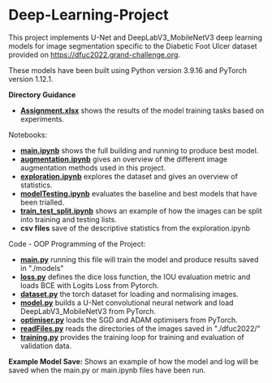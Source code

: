 # Deep-Learning-Project
This project implements U-Net and DeepLabV3_MobileNetV3 deep learning models for image segmentation specific to the Diabetic Foot Ulcer dataset provided on https://dfuc2022.grand-challenge.org.

These models have been built using Python version 3.9.16 and PyTorch version 1.12.1.

**Directory Guidance**

  - [**Assignment.xlsx**](https://github.com/christianmcb/Deep-Learning-Project/blob/main/Assignment.xlsx) shows the results of the model training tasks based on experiments.

Notebooks:
  - [**main.ipynb**](https://github.com/christianmcb/Deep-Learning-Project/blob/main/notebooks/main.ipynb) shows the full building and running to produce best model.
  - [**augmentation.ipynb**](https://github.com/christianmcb/Deep-Learning-Project/blob/main/notebooks/augmentation.ipynb) gives an overview of the different image augmentation methods used in this project.
  - [**exploration.ipynb**](https://github.com/christianmcb/Deep-Learning-Project/blob/main/notebooks/exploration.ipynb) explores the dataset and gives an overview of statistics.
  - [**modelTesting.ipynb**](https://github.com/christianmcb/Deep-Learning-Project/blob/main/notebooks/modelTesting.ipynb) evaluates the baseline and best models that have been trialled.
  - [**train_test_split.ipynb**](https://github.com/christianmcb/Deep-Learning-Project/blob/main/notebooks/train_test_split.ipynb) shows an example of how the images can be split into training and testing lists.
  - **csv files** save of the descriptive statistics from the exploration.ipynb

Code - OOP Programming of the Project:
  - [**main.py**](https://github.com/christianmcb/Deep-Learning-Project/blob/main/code/main.py) running this file will train the model and produce results saved in "./models"
  - [**loss.py**](https://github.com/christianmcb/Deep-Learning-Project/blob/main/code/loss.py) defines the dice loss function, the IOU evaluation metric and loads BCE with Logits Loss from Pytorch.
  - [**dataset.py**](https://github.com/christianmcb/Deep-Learning-Project/blob/main/code/dataset.py) the torch dataset for loading and normalising images.
  - [**model.py**](https://github.com/christianmcb/Deep-Learning-Project/blob/main/code/dataset.py) builds a U-Net convolutional neural network and load DeepLabV3_MobileNetV3 from PyTorch.
  - [**optimiser.py**](https://github.com/christianmcb/Deep-Learning-Project/blob/main/code/optimiser.py) loads the SGD and ADAM optimisers from PyTorch.
  - [**readFiles.py**](https://github.com/christianmcb/Deep-Learning-Project/blob/main/code/readFiles.py) reads the directories of the images saved in "./dfuc2022/"
  - [**training.py**](https://github.com/christianmcb/Deep-Learning-Project/blob/main/code/training.py) provides the training loop for training and evaluation of validation data.


**Example Model Save:**
Shows an example of how the model and log will be saved when the main.py or main.ipynb files have been run.
